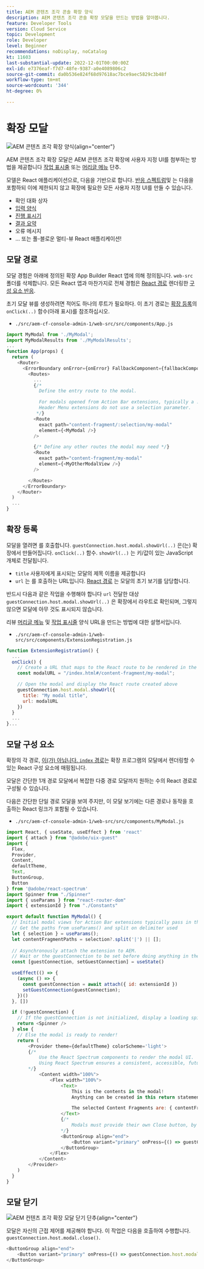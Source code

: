```yaml
---
title: AEM 콘텐츠 조각 콘솔 확장 양식
description: AEM 콘텐츠 조각 콘솔 확장 모달을 만드는 방법을 알아봅니다.
feature: Developer Tools
version: Cloud Service
topic: Development
role: Developer
level: Beginner
recommendations: noDisplay, noCatalog
kt: 11603
last-substantial-update: 2022-12-01T00:00:00Z
exl-id: e7376eaf-f7d7-48fe-9387-a0e4089806c2
source-git-commit: da0b536e824f68d97618ac7bce9aec5829c3b48f
workflow-type: tm+mt
source-wordcount: '344'
ht-degree: 0%

---
```


# 확장 모달

![AEM 콘텐츠 조각 확장 양식](./assets/modal/modal.png){align="center"}

AEM 콘텐츠 조각 확장 모달은 AEM 콘텐츠 조각 확장에 사용자 지정 UI를 첨부하는 방법을 제공합니다 [작업 표시줄](./action-bar.md) 또는 [머리글 메뉴](./header-menu.md) 단추.

모델은 React 애플리케이션으로, 다음을 기반으로 합니다. [반응 스펙트럼](https://react-spectrum.adobe.com/react-spectrum/)및 는 다음을 포함하되 이에 제한되지 않고 확장에 필요한 모든 사용자 지정 UI를 만들 수 있습니다.

+ 확인 대화 상자
+ [입력 양식](https://react-spectrum.adobe.com/react-spectrum/#forms)
+ [진행 표시기](https://react-spectrum.adobe.com/react-spectrum/#status)
+ [결과 요약](https://react-spectrum.adobe.com/react-spectrum/#collections)
+ 오류 메시지
+ ... 또는 풀-블로운 멀티-뷰 React 애플리케이션!

## 모달 경로

모달 경험은 아래에 정의된 확장 App Builder React 앱에 의해 정의됩니다. `web-src` 폴더를 삭제합니다. 모든 React 앱과 마찬가지로 전체 경험은 [React 경로](https://reactrouter.com/en/main/components/routes) 렌더링한 [구성 요소 반응](https://reactjs.org/docs/components-and-props.html).

초기 모달 뷰를 생성하려면 적어도 하나의 루트가 필요하다. 이 초기 경로는 [확장 등록](#extension-registration)의 `onClick(..)` 함수(아래 표시)를 참조하십시오.


+ `./src/aem-cf-console-admin-1/web-src/src/components/App.js`

```javascript
import MyModal from './MyModal';
import MyModalResults from './MyModalResults';
...
function App(props) {
  return (
    <Router>
      <ErrorBoundary onError={onError} FallbackComponent={fallbackComponent}>
        <Routes>
          ...         
          {/* 
            Define the entry route to the modal.

            For modals opened from Action Bar extensions, typically a :selection parameter is used to pass in the list of selected Content Fragments.
            Header Menu extensions do not use a selection parameter.
           */}
          <Route
            exact path="content-fragment/:selection/my-modal"
            element={<MyModal />}
          />                    

          {/* Define any other routes the modal may need */}
          <Route
            exact path="content-fragment/my-modal"
            element={<MyOtherModalView />}
          />                    

        </Routes>
      </ErrorBoundary>
    </Router>
  )
  ...
}
```

## 확장 등록

모달을 열려면 를 호출합니다. `guestConnection.host.modal.showUrl(..)` 은(는) 확장에서 만들어집니다. `onClick(..)` 함수. `showUrl(..)` 는 키/값이 있는 JavaScript 개체로 전달됩니다.

+ `title` 사용자에게 표시되는 모달의 제목 이름을 제공합니다
+ `url` 는 를 호출하는 URL입니다. [React 경로](#modal-routes) 는 모달의 초기 보기를 담당합니다.

반드시 다음과 같은 작업을 수행해야 합니다 `url` 전달한 대상 `guestConnection.host.modal.showUrl(..)` 은 확장에서 라우트로 확인되며, 그렇지 않으면 모달에 아무 것도 표시되지 않습니다.

리뷰 [머리글 메뉴](./header-menu.md#modal) 및 [작업 표시줄](./action-bar.md#modal) 양식 URL을 만드는 방법에 대한 설명서입니다.

+ `./src/aem-cf-console-admin-1/web-src/src/components/ExtensionRegistration.js`

```javascript
function ExtensionRegistration() {
  ...
  onClick() {
    // Create a URL that maps to the React route to be rendered in the modal
    const modalURL = "/index.html#/content-fragment/my-modal";

    // Open the modal and display the React route created above
    guestConnection.host.modal.showUrl({
      title: "My modal title",
      url: modalURL
    })     
  }
  ...     
}...
```

## 모달 구성 요소

확장의 각 경로, [이(가) 아닙니다. `index` 경로](./extension-registration.md#app-routes)는 확장 프로그램의 모달에서 렌더링할 수 있는 React 구성 요소에 매핑됩니다.

모달은 간단한 1개 경로 모달에서 복잡한 다중 경로 모달까지 원하는 수의 React 경로로 구성될 수 있습니다.

다음은 간단한 단일 경로 모달을 보여 주지만, 이 모달 보기에는 다른 경로나 동작을 호출하는 React 링크가 포함될 수 있습니다.

+ `./src/aem-cf-console-admin-1/web-src/src/components/MyModal.js`

```javascript
import React, { useState, useEffect } from 'react'
import { attach } from "@adobe/uix-guest"
import {
  Flex,
  Provider,
  Content,
  defaultTheme,
  Text,
  ButtonGroup,
  Button
} from '@adobe/react-spectrum'
import Spinner from "./Spinner"
import { useParams } from "react-router-dom"
import { extensionId } from "./Constants"

export default function MyModal() {
  // Initial modal views for Action Bar extensions typically pass in the list of selected Content Fragment Paths from ExtensionRegistration.js
  // Get the paths from useParams() and split on delimiter used
  let { selection } = useParams();
  let contentFragmentPaths = selection?.split('|') || [];
  
  // Asynchronously attach the extension to AEM. 
  // Wait or the guestConnection to be set before doing anything in the modal.
  const [guestConnection, setGuestConnection] = useState()

  useEffect(() => {
    (async () => {
      const guestConnection = await attach({ id: extensionId })
      setGuestConnection(guestConnection);
    })()
  }, [])

  if (!guestConnection) {
    // If the guestConnection is not initialized, display a loading spinner
    return <Spinner />
  } else {
    // Else the modal is ready to render!
    return (
        <Provider theme={defaultTheme} colorScheme='light'>
        {/* 
            Use the React Spectrum components to render the modal UI.
            Using React Spectrum ensures a consistent, accessible, future-proof look-and-feel and speeds up development.
        */}
            <Content width="100%">
                <Flex width="100%">
                    <Text>
                        This is the contents in the modal! 
                        Anything can be created in this return statement!

                        The selected Content Fragments are: { contentFragmentPaths.join(', ') }
                    </Text>                    
                    {/*
                        Modals must provide their own Close button, by calling: guestConnection.host.modal.close()
                    */}
                    <ButtonGroup align="end">
                        <Button variant="primary" onPress={() => guestConnection.host.modal.close()}>Close</Button>
                    </ButtonGroup>
                </Flex>
            </Content>
        </Provider>
    )
  }
}
```

## 모달 닫기

![AEM 컨텐츠 조각 확장 모달 닫기 단추](./assets/modal/close.png){align="center"}

모달은 자신의 근접 제어를 제공해야 합니다. 이 작업은 다음을 호출하여 수행합니다. `guestConnection.host.modal.close()`.

```javascript
<ButtonGroup align="end">
    <Button variant="primary" onPress={() => guestConnection.host.modal.close()}>Close</Button>
</ButtonGroup>
```
